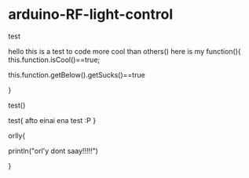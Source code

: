 # arduino-RF-light-control

test



hello this is a test to code more cool than others()
here is my function(){
this.function.isCool()==true;

this.function.getBelow().getSucks()==true




}



test()

test{
afto einai ena test   :P 
}

orlly{

println("orl'y dont saay!!!!!")

}